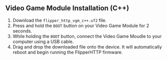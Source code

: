 ## Video Game Module Installation (C++)

1. Download the `flipper_http_vgm_c++.uf2` file.
2. Press and hold the `BOOT` button on your Video Game Module for 2 seconds.
3. While holding the `BOOT` button, connect the Video Game Moudle to your computer using a USB cable.
4. Drag and drop the downloaded file onto the device. It will automatically reboot and begin running the FlipperHTTP firmware.
